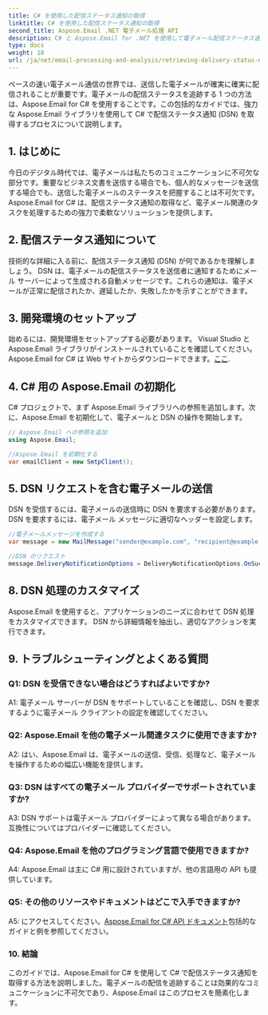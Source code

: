 ```yaml
---
title: C# を使用した配信ステータス通知の取得
linktitle: C# を使用した配信ステータス通知の取得
second_title: Aspose.Email .NET 電子メール処理 API
description: C# と Aspose.Email for .NET を使用して電子メール配信ステータス通知を取得する方法を学習します。
type: docs
weight: 18
url: /ja/net/email-processing-and-analysis/retrieving-delivery-status-notifications-with-csharp/
---
```


ペースの速い電子メール通信の世界では、送信した電子メールが確実に確実に配信されることが重要です。電子メールの配信ステータスを追跡する 1 つの方法は、Aspose.Email for C# を使用することです。この包括的なガイドでは、強力な Aspose.Email ライブラリを使用して C# で配信ステータス通知 (DSN) を取得するプロセスについて説明します。

## 1. はじめに

今日のデジタル時代では、電子メールは私たちのコミュニケーションに不可欠な部分です。重要なビジネス文書を送信する場合でも、個人的なメッセージを送信する場合でも、送信した電子メールのステータスを把握することは不可欠です。 Aspose.Email for C# は、配信ステータス通知の取得など、電子メール関連のタスクを処理するための強力で柔軟なソリューションを提供します。

## 2. 配信ステータス通知について

技術的な詳細に入る前に、配信ステータス通知 (DSN) が何であるかを理解しましょう。 DSN は、電子メールの配信ステータスを送信者に通知するためにメール サーバーによって生成される自動メッセージです。これらの通知は、電子メールが正常に配信されたか、遅延したか、失敗したかを示すことができます。

## 3. 開発環境のセットアップ

始めるには、開発環境をセットアップする必要があります。 Visual Studio と Aspose.Email ライブラリがインストールされていることを確認してください。 Aspose.Email for C# は Web サイトからダウンロードできます。[ここ](https://www.aspose.com/downloads/email/net).

## 4. C# 用の Aspose.Email の初期化

C# プロジェクトで、まず Aspose.Email ライブラリへの参照を追加します。次に、Aspose.Email を初期化して、電子メールと DSN の操作を開始します。

```csharp
// Aspose.Email への参照を追加
using Aspose.Email;

//Aspose.Email を初期化する
var emailClient = new SmtpClient();
```

## 5. DSN リクエストを含む電子メールの送信

DSN を受信するには、電子メールの送信時に DSN を要求する必要があります。 DSN を要求するには、電子メール メッセージに適切なヘッダーを設定します。

```csharp
//電子メールメッセージを作成する
var message = new MailMessage("sender@example.com", "recipient@example.com", "Subject", "Body");

//DSN のリクエスト
message.DeliveryNotificationOptions = DeliveryNotificationOptions.OnSuccess | DeliveryNotificationOptions.OnFailure;
```


## 8. DSN 処理のカスタマイズ

Aspose.Email を使用すると、アプリケーションのニーズに合わせて DSN 処理をカスタマイズできます。 DSN から詳細情報を抽出し、適切なアクションを実行できます。

## 9. トラブルシューティングとよくある質問

### Q1: DSN を受信できない場合はどうすればよいですか?
A1: 電子メール サーバーが DSN をサポートしていることを確認し、DSN を要求するように電子メール クライアントの設定を確認してください。

### Q2: Aspose.Email を他の電子メール関連タスクに使用できますか?
A2: はい、Aspose.Email は、電子メールの送信、受信、処理など、電子メールを操作するための幅広い機能を提供します。

### Q3: DSN はすべての電子メール プロバイダーでサポートされていますか?
A3: DSN サポートは電子メール プロバイダーによって異なる場合があります。互換性についてはプロバイダーに確認してください。

### Q4: Aspose.Email を他のプログラミング言語で使用できますか?
A4: Aspose.Email は主に C# 用に設計されていますが、他の言語用の API も提供しています。

### Q5: その他のリソースやドキュメントはどこで入手できますか?
 A5: にアクセスしてください。[Aspose.Email for C# API ドキュメント](https://reference.aspose.com/email/net/)包括的なガイドと例を参照してください。

### 10. 結論

このガイドでは、Aspose.Email for C# を使用して C# で配信ステータス通知を取得する方法を説明しました。電子メールの配信を追跡することは効果的なコミュニケーションに不可欠であり、Aspose.Email はこのプロセスを簡素化します。